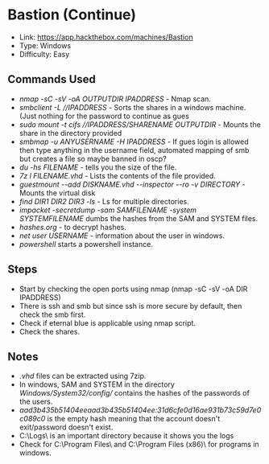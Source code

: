 # Bastion (Continue)
* Link: https://app.hackthebox.com/machines/Bastion
* Type: Windows
* Difficulty: Easy

## Commands Used
* *nmap -sC -sV -oA OUTPUTDIR IPADDRESS* - Nmap scan.
* *smbclient -L //IPADDRESS* - Sorts the shares in a windows machine. (Just nothing for the password to continue as gues
* *sudo mount -t cifs //IPADDRESS/SHARENAME OUTPUTDIR* - Mounts the share in the directory provided
* *smbmap -u ANYUSERNAME -H IPADDRESS* - If gues login is allowed then type anything in the username field, automated mapping of smb but creates a file so maybe banned in oscp?
* *du -hs FILENAME* - tells you the size of the file.
* *7z l FILENAME.vhd* - Lists the contents of the file provided.
* *guestmount --add DISKNAME.vhd --inspector --ro -v DIRECTORY* - Mounts the virtual disk
* *find DIR1 DIR2 DIR3 -ls* - Ls for multiple directories.
* *impacket -secretdump -sam SAMFILENAME -system SYSTEMFILENAME* dumbs the hashes from the SAM and SYSTEM files.
* *hashes.org* - to decrypt hashes.
* *net user USERNAME* - information about the user in windows.
* *powershell* starts a powershell instance.

## Steps
* Start by checking the open ports using nmap (nmap -sC -sV -oA DIR IPADDRESS)
* There is ssh and smb but since ssh is more secure by default, then check the smb first.
* Check if eternal blue is applicable using nmap script.
* Check the shares.

## Notes
* *.vhd* files can be extracted using 7zip.
* In windows, SAM and SYSTEM in the directory *Windows/System32/config/* contains the hashes of the passwords of the users.
* *aad3b435b51404eeaad3b435b51404ee:31d6cfe0d16ae931b73c59d7e0c089c0* is the empty hash meaning that the account doesn't exit/password doesn't exist.
* C:\Logs\ is an important directory because it shows you the logs
* Check for C:\Program Files\ and C:\Program Files (x86)\ for programs in windows.
